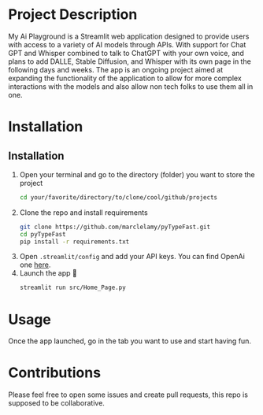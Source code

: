 # Project Description 

My Ai Playground is a Streamlit web application designed to provide users with access to a variety of AI models through APIs. With support for Chat GPT and Whisper combined to talk to ChatGPT with your own voice, and plans to add DALLE, Stable Diffusion, and Whisper with its own page in the following days and weeks. The app is an ongoing project aimed at expanding the functionality of the application to allow for more complex interactions with the models and also allow non tech folks to use them all in one. 



# Installation 
## Installation

1. Open your terminal and go to the directory (folder) you want to store the project
   ```sh
   cd your/favorite/directory/to/clone/cool/github/projects
   ```
2. Clone the repo and install requirements
   ```sh
   git clone https://github.com/marclelamy/pyTypeFast.git
   cd pyTypeFast
   pip install -r requirements.txt
   ```
3. Open `.streamlit/config` and add your API keys. You can find OpenAi one [here](https://platform.openai.com/account/api-keys).
4. Launch the app 🚀
   ```sh
   streamlit run src/Home_Page.py
   ```



# Usage 
Once the app launched, go in the tab you want to use and start having fun. 



# Contributions 
Please feel free to open some issues and create pull requests, this repo is supposed to be collaborative. 